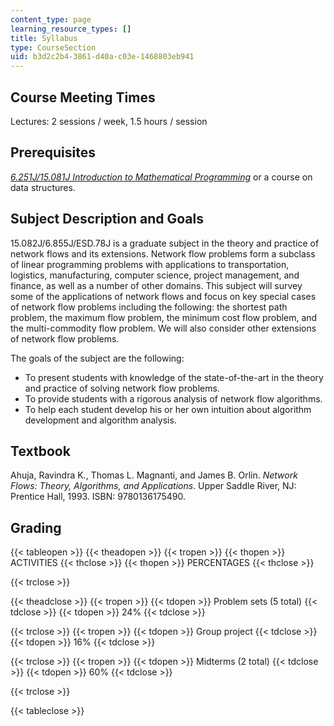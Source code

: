 ```yaml
---
content_type: page
learning_resource_types: []
title: Syllabus
type: CourseSection
uid: b3d2c2b4-3861-d40a-c03e-1468803eb941
---
```


Course Meeting Times
--------------------

Lectures: 2 sessions / week, 1.5 hours / session

Prerequisites
-------------

[_6.251J/15.081J Introduction to Mathematical Programming_](/courses/6-251j-introduction-to-mathematical-programming-fall-2009) or a course on data structures.

Subject Description and Goals
-----------------------------

15.082J/6.855J/ESD.78J is a graduate subject in the theory and practice of network flows and its extensions. Network flow problems form a subclass of linear programming problems with applications to transportation, logistics, manufacturing, computer science, project management, and finance, as well as a number of other domains. This subject will survey some of the applications of network flows and focus on key special cases of network flow problems including the following: the shortest path problem, the maximum flow problem, the minimum cost flow problem, and the multi-commodity flow problem. We will also consider other extensions of network flow problems.

The goals of the subject are the following:

*   To present students with knowledge of the state-of-the-art in the theory and practice of solving network flow problems.
*   To provide students with a rigorous analysis of network flow algorithms.
*   To help each student develop his or her own intuition about algorithm development and algorithm analysis.

Textbook
--------

Ahuja, Ravindra K., Thomas L. Magnanti, and James B. Orlin. _Network Flows: Theory, Algorithms, and Applications_. Upper Saddle River, NJ: Prentice Hall, 1993. ISBN: 9780136175490.

Grading
-------

{{< tableopen >}}
{{< theadopen >}}
{{< tropen >}}
{{< thopen >}}
ACTIVITIES
{{< thclose >}}
{{< thopen >}}
PERCENTAGES
{{< thclose >}}

{{< trclose >}}

{{< theadclose >}}
{{< tropen >}}
{{< tdopen >}}
Problem sets (5 total)
{{< tdclose >}}
{{< tdopen >}}
24%
{{< tdclose >}}

{{< trclose >}}
{{< tropen >}}
{{< tdopen >}}
Group project
{{< tdclose >}}
{{< tdopen >}}
16%
{{< tdclose >}}

{{< trclose >}}
{{< tropen >}}
{{< tdopen >}}
Midterms (2 total)
{{< tdclose >}}
{{< tdopen >}}
60%
{{< tdclose >}}

{{< trclose >}}

{{< tableclose >}}